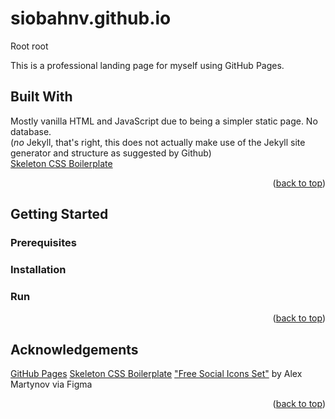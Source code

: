 <a id="readme-top"></a>

# siobahnv.github.io
Root root <br>

This is a professional landing page for myself using GitHub Pages. <br>

## Built With
Mostly vanilla HTML and JavaScript due to being a simpler static page. No database.  <br>
(*no* Jekyll, that's right, this does not actually make use of the Jekyll site generator and structure as suggested by Github) <br>
[Skeleton CSS Boilerplate](http://getskeleton.com/) 

<p align="right">(<a href="#readme-top">back to top</a>)</p>

## Getting Started
### Prerequisites 
### Installation 
### Run  

<p align="right">(<a href="#readme-top">back to top</a>)</p>

## Acknowledgements
[GitHub Pages](https://pages.github.com)
[Skeleton CSS Boilerplate](http://getskeleton.com/)
["Free Social Icons Set"](https://www.figma.com/community/file/781433958384474541) by Alex Martynov via Figma  <br>

<p align="right">(<a href="#readme-top">back to top</a>)</p>